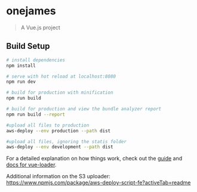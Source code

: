 # onejames

> A Vue.js project

## Build Setup

``` bash
# install dependencies
npm install

# serve with hot reload at localhost:8080
npm run dev

# build for production with minification
npm run build

# build for production and view the bundle analyzer report
npm run build --report

#upload all files to production
aws-deploy --env production --path dist

#upload all files, ignoring the statis folder
aws-deploy --env development --path dist
```

For a detailed explanation on how things work, check out the [guide](http://vuejs-templates.github.io/webpack/) and [docs for vue-loader](http://vuejs.github.io/vue-loader).

Additional information on the S3 uploader: https://www.npmjs.com/package/aws-deploy-script-fe?activeTab=readme
